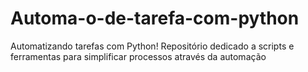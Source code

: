 # Automa-o-de-tarefa-com-python
Automatizando tarefas com Python! Repositório dedicado a scripts e ferramentas para simplificar processos através da automação
